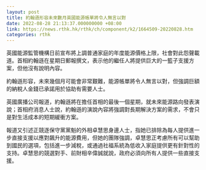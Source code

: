 ```yaml
---
layout: post
title: 約翰遜形容未來數月英國能源帳單將令人無言以對
date: 2022-08-28 21:13:37.000000000 +08:00
link: https://news.rthk.hk/rthk/ch/component/k2/1664509-20220828.htm
categories: rthk
---
```


英國能源監管機構日前宣布將上調普通家庭的年度能源價格上限，社會對此怨聲載道。首相約翰遜在星期日郵報撰文，表示他的繼任人將提供巨大的一籃子支援方案，但他沒有說明內容。

約翰遜形容，未來幾個月可能會非常艱難，能源帳單將令人無言以對，但強調巨額的納稅人金錢已承諾用於協助有需要人士。

英國廣播公司報道，約翰遜將在擔任首相的最後一個星期，就未來能源路向發表演說；首相府消息人士說，約翰遜的演說內容將強調對長期解決方案的需求，不會只是對生活成本的短期緩衝方案。

報道又引述正競逐保守黨黨魁的外相卓慧思身邊人士，指她已排除為每人提供進一步直接支援以應對飆升的能源費用，但她的團隊強調，卓慧思正考慮所有可以幫助到國民的選項，包括進一步減稅，或通過社福系統為低收入家庭提供更有針對性的支持。卓慧思的競選對手、前財相辛偉誠就說，政府必須向所有人提供一些直接支援。
